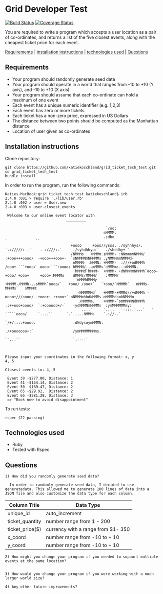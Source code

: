 # Grid Developer Test

[![Build Status](https://travis-ci.org/katiekoschland/grid_ticket_tech_test.svg?branch=master)](https://travis-ci.org/katiekoschland/grid_ticket_tech_test) [![Coverage Status](https://coveralls.io/repos/github/katiekoschland/grid_ticket_tech_test/badge.svg?branch=master)](https://coveralls.io/github/katiekoschland/grid_ticket_tech_test?branch=master)


You are required to write a program which accepts a user location as a pair of co-ordinates, and returns a list of the five closest events, along with the cheapest ticket price for each event.

[Requirements](#requirements) | [installation instructions](#installation-instructions) | [technologies used](#technologies-used) | [Questions](#questions)

## Requirements

* Your program should randomly generate seed data
* Your program should operate in a world that ranges from -10 to +10 (Y axis), and -10 to +10 (X axis)
* Your program should assume that each co-ordinate can hold a maximum of one event
* Each event has a unique numeric identifier (e.g. 1,2,3)
* Each event has zero or more tickets
* Each ticket has a non-zero price, expressed in US Dollars
* The distance between two points should be computed as the Manhattan distance
* Location of user given as co-ordinates


## Installation instructions

Clone repository:

````
git clone https://github.com/katiekoschland/grid_ticket_tech_test.git
cd grid_ticket_tech_test
bundle install
````

In order to run the program, run the following commands:
````
Katies-MacBook:grid_ticket_tech_test katiekoschland$ irb
2.4.0 :001 > require './lib/user.rb'
2.4.0 :002 > user = User.new
2.4.0 :003 > user.closest_events

 Welcome to our online event locator with
                            _________

                                              `/oo:
                                             sMMMM.
                                             .sdho                                                     `             ``
                              +oooo     +ooo//ysss. ./syhhhys/.    `.://///:-.`    .-:////:.`     ./syhdhhyo:`   ./shddhy+-`
                              /NMMMo   +MMMm.sMMMM- :NNmmmmNMMN/  :+ooo+++oooo/  -+ooo+++ooo+-  `sNMMMNmNMMMMs .yNMMNmmNMMMd-
                               oMMMN- .NMMN: +MMMM-  :///+odMMMh /ooo+-```+ooo/ -oooo:```:oooo: hMMMN/...mMMMs`dMMMm:..:dMMMN.
                                hMMMd`hMMM+  +MMMM- +dNMMNmNMMMh`oooo-    +ooo/ +ooo+     +ooo+.MMMMo    dMMMs/MMMM/    :MMMM/
                                `mMMMdMMMy   +MMMM-/MMMh-..sMMMh`oooo/`   +ooo/ /ooo+`   `+ooo/`NMMMh`   mMMMs-MMMMs`   oMMMM:
                                 -NMMMMMd`   +MMMM-+MMMd//+dMMMh -oooo+///oooo/ .+ooo+:-:+ooo+` oNMMMmhhdNMMMs oMMMMdsohNMMNo
                                  /MMMMm.    +MMMM-`omMMMMNdMMMh  .:++ooo+oooo/  `:+oooooo+/-`   -ydNMMNmNMMMs  :ymMMMMMMmy:
                                   ....`     `....   `-::-.`...`   ` `````oooo/     `....``      `.`.....NMMMs    `.://-.`
                                                                 `/+/::::+oooo.                 .dNdysoymMMMN:
                                                                 ./+ooooooo+:`                  /ymMMMMMMMms.
                                                                    ``...``                        `.----`



Please input your coordinates in the following format: x, y
4, 5

Closest events to: 4, 5

 Event 39 -$277.00, Distance: 1
 Event 41 -$164.14, Distance: 2
 Event 50 -$169.47, Distance: 2
 Event 65 -$29.92,  Distance: 2
 Event 66 -$281.28, Distance: 3
 => "Book now to avoid disappointment"

````

To run tests:
````
rspec (22 passing)

````

## Technologies used


* Ruby
* Tested with Rspec



## Questions

````
1) How did you randomly generate seed data?

  In order to randomly generate seed data, I decided to use generatedata. This allowed me to generate 100 lines of data into a JSON file and also customize the data type for each column.

````
| Column Title      | Data Type     |
| ----------------- | ------------- |
| unique_id | auto_increment |
| ticket_quantity | number range from 1 - 200 |
| ticket_price($) |currency with a range from $1- 350 |
|  x_coord | number range from -10 to + 10 |
|  y_coord | number range from -10 to + 10

````
2) How might you change your program if you needed to support multiple events at the same location?


3) How would you change your program if you were working with a much larger world size?

4) Any other future improvements?
````
